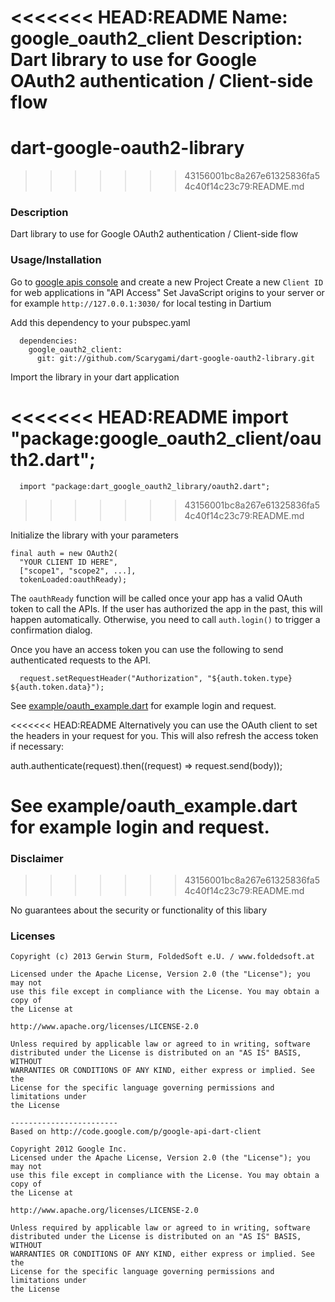 <<<<<<< HEAD:README
Name:  google_oauth2_client
Description:  Dart library to use for Google OAuth2 authentication / Client-side flow
=======
# dart-google-oauth2-library
>>>>>>> 43156001bc8a267e61325836fa54c40f14c23c79:README.md

### Description
 
Dart library to use for Google OAuth2 authentication / Client-side flow


### Usage/Installation


Go to [google apis console](https://code.google.com/apis/console/) and create a new Project
Create a new `Client ID` for web applications in "API Access"
Set JavaScript origins to your server or for example `http://127.0.0.1:3030/` for local testing in Dartium

Add this dependency to your pubspec.yaml

```
  dependencies:
    google_oauth2_client:
      git: git://github.com/Scarygami/dart-google-oauth2-library.git
```

Import the library in your dart application

<<<<<<< HEAD:README
  import "package:google_oauth2_client/oauth2.dart";
=======
```
  import "package:dart_google_oauth2_library/oauth2.dart";
```
>>>>>>> 43156001bc8a267e61325836fa54c40f14c23c79:README.md

Initialize the library with your parameters

```
final auth = new OAuth2(
  "YOUR CLIENT ID HERE",
  ["scope1", "scope2", ...],
  tokenLoaded:oauthReady);
```

The `oauthReady` function will be called once your app has a valid OAuth token to call the APIs.
If the user has authorized the app in the past, this will happen automatically.
Otherwise, you need to call `auth.login()` to trigger a confirmation dialog.

Once you have an access token you can use the following to send authenticated requests to the API.

```
  request.setRequestHeader("Authorization", "${auth.token.type} ${auth.token.data}");
```

See [example/oauth_example.dart](example/oauth_example.dart) for example login and request.

<<<<<<< HEAD:README
Alternatively you can use the OAuth client to set the headers in your request for you.
This will also refresh the access token if necessary:

auth.authenticate(request).then((request) => request.send(body));


See example/oauth_example.dart for example login and request.
=======
### Disclaimer
>>>>>>> 43156001bc8a267e61325836fa54c40f14c23c79:README.md

No guarantees about the security or functionality of this libary

### Licenses

```
Copyright (c) 2013 Gerwin Sturm, FoldedSoft e.U. / www.foldedsoft.at

Licensed under the Apache License, Version 2.0 (the "License"); you may not
use this file except in compliance with the License. You may obtain a copy of
the License at

http://www.apache.org/licenses/LICENSE-2.0

Unless required by applicable law or agreed to in writing, software
distributed under the License is distributed on an "AS IS" BASIS, WITHOUT
WARRANTIES OR CONDITIONS OF ANY KIND, either express or implied. See the
License for the specific language governing permissions and limitations under
the License

------------------------
Based on http://code.google.com/p/google-api-dart-client

Copyright 2012 Google Inc.
Licensed under the Apache License, Version 2.0 (the "License"); you may not
use this file except in compliance with the License. You may obtain a copy of
the License at

http://www.apache.org/licenses/LICENSE-2.0

Unless required by applicable law or agreed to in writing, software
distributed under the License is distributed on an "AS IS" BASIS, WITHOUT
WARRANTIES OR CONDITIONS OF ANY KIND, either express or implied. See the
License for the specific language governing permissions and limitations under
the License
```
